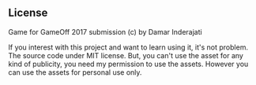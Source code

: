 ## License

Game for GameOff 2017 submission (c) by Damar Inderajati

If you interest with this project and want to learn using it, it's not problem. The source code under MIT license. But, you can't use the asset for any kind of publicity, you need my permission to use the assets. However you can use the assets for personal use only.
